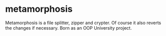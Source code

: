 # metamorphosis
Metamorphosis is a file splitter, zipper and crypter. Of course it also reverts the changes if necessary. Born as an OOP University project.

